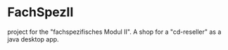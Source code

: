 # FachSpezII
project for the "fachspezifisches Modul II". A shop for a "cd-reseller" as a java desktop app.
